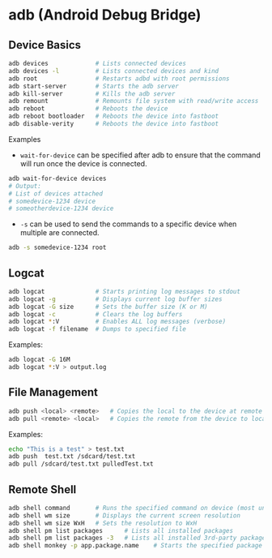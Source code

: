 

# adb (Android Debug Bridge)


## Device Basics

```bash
adb devices             # Lists connected devices
adb devices -l          # Lists connected devices and kind
adb root                # Restarts adbd with root permissions
adb start-server        # Starts the adb server
adb kill-server         # Kills the adb server
adb remount             # Remounts file system with read/write access
adb reboot              # Reboots the device
adb reboot bootloader   # Reboots the device into fastboot
adb disable-verity      # Reboots the device into fastboot
```

Examples
* `wait-for-device` can be specified after adb to ensure that the command will
  run once the device is connected.
```bash
adb wait-for-device devices
# Output:
# List of devices attached
# somedevice-1234 device
# someotherdevice-1234 device
```

* `-s` can be used to send the commands to a specific device when multiple are connected.
```bash
adb -s somedevice-1234 root
```

## Logcat
```bash
adb logcat              # Starts printing log messages to stdout
adb logcat -g           # Displays current log buffer sizes
adb logcat -G size      # Sets the buffer size (K or M)
adb logcat -c           # Clears the log buffers
adb logcat *:V          # Enables ALL log messages (verbose)
adb logcat -f filename  # Dumps to specified file
```

Examples:
```bash
adb logcat -G 16M
adb logcat *:V > output.log
```

## File Management
```bash
adb push <local> <remote>   # Copies the local to the device at remote
adb pull <remote> <local>   # Copies the remote from the device to local
```

Examples:
```bash
echo "This is a test" > test.txt
adb push  test.txt /sdcard/test.txt
adb pull /sdcard/test.txt pulledTest.txt
```

## Remote Shell
```bash
adb shell command       # Runs the specified command on device (most unix commands work here)
adb shell wm size       # Displays the current screen resolution
adb shell wm size WxH   # Sets the resolution to WxH
adb shell pm list packages      # Lists all installed packages
adb shell pm list packages -3   # Lists all installed 3rd-party packages
adb shell monkey -p app.package.name    # Starts the specified package
```




